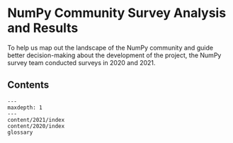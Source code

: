 NumPy Community Survey Analysis and Results
=====================================

To help us map out the landscape of the NumPy community and guide better 
decision-making about the development of the project, the NumPy survey team 
conducted surveys in 2020 and 2021.

## Contents

```{toctree}
---
maxdepth: 1
---
content/2021/index
content/2020/index
glossary
```
